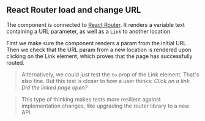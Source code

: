 ## React Router load and change URL

The component is connected to [React Router](https://reacttraining.com/react-router/). It renders a variable text containing a URL parameter, as well as a `Link` to another location.

First we make sure the component renders a param from the initial URL. Then we check that the URL param from a new location is rendered upon clicking on the Link element, which proves that the page has successfully routed.

> Alternatively, we could just test the `to` prop of the Link element. That's also fine. But this test is closer to how a user thinks: _Click on a link. Did the linked page open?_

> This type of thinking makes tests more resilient against implementation changes, like upgrading the router library to a new API.
